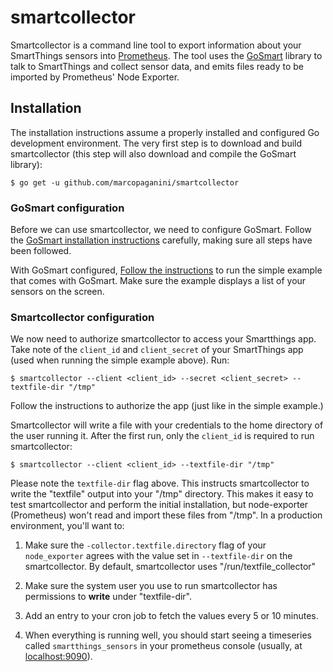 # smartcollector

Smartcollector is a command line tool to export information about your SmartThings
sensors into [Prometheus](http://prometheus.io). The tool uses the [GoSmart](http://github.com/marcopaganini/gosmart) library to talk to SmartThings and collect sensor data, and emits
files ready to be imported by Prometheus' Node Exporter.

## Installation

The installation instructions assume a properly installed and configured Go
development environment. The very first step is to download and build
smartcollector (this step will also download and compile the GoSmart library):


```
$ go get -u github.com/marcopaganini/smartcollector
```

### GoSmart configuration

Before we can use smartcollector, we need to configure GoSmart. Follow the
[GoSmart installation instructions](https://github.com/marcopaganini/gosmart#installation)
carefully, making sure all steps have been followed.

With GoSmart configured,
[Follow the instructions](https://github.com/marcopaganini/gosmart#running-an-example) to
run the simple example that comes with GoSmart. Make sure the example displays
a list of your sensors on the screen.

### Smartcollector configuration

We now need to authorize smartcollector to access your Smartthings app. Take note of the `client_id` and `client_secret` of your SmartThings app (used when running the simple example above). Run:

```
$ smartcollector --client <client_id> --secret <client_secret> --textfile-dir "/tmp"
```

Follow the instructions to authorize the app (just like in the simple example.)

Smartcollector will write a file with your credentials to the home directory of the user
running it. After the first run, only the `client_id` is required to run smartcollector:

```
$ smartcollector --client <client_id> --textfile-dir "/tmp"
```

Please note the `textfile-dir` flag above. This instructs smartcollector to write
the "textfile" output into your "/tmp" directory. This makes it easy to test smartcollector
and perform the initial installation, but node-exporter (Prometheus) won't read and
import these files from "/tmp". In a production environment, you'll want to:

1. Make sure the `-collector.textfile.directory` flag of your `node_exporter` agrees with the
value set in `--textfile-dir` on the smartcollector. By default, smartcollector uses
"/run/textfile_collector"

1. Make sure the system user you use to run smartcollector has permissions to **write** under "textfile-dir".

1. Add an entry to your cron job to fetch the values every 5 or 10 minutes.

1. When everything is running well, you should start seeing a timeseries called `smartthings_sensors` in your prometheus console (usually, at [localhost:9090](http://localhost:9090)).
